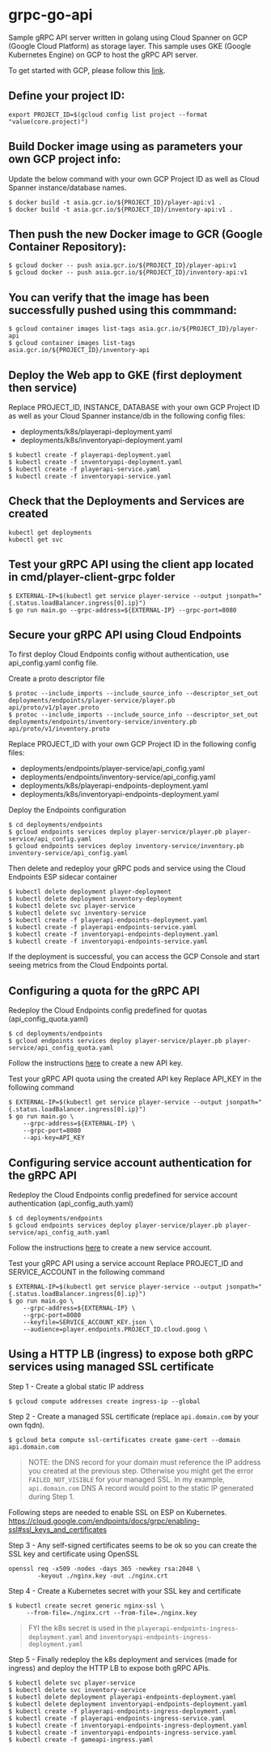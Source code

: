 # grpc-go-api
Sample gRPC API server written in golang using Cloud Spanner on GCP (Google Cloud Platform) as storage layer.
This sample uses GKE (Google Kubernetes Engine) on GCP to host the gRPC API server.

To get started with GCP, please follow this [link](https://cloud.google.com/gcp/getting-started/).

## Define your project ID:
```
export PROJECT_ID=$(gcloud config list project --format "value(core.project)")
```

## Build Docker image using as parameters your own GCP project info:
Update the below command with your own GCP Project ID as well as Cloud Spanner instance/database names.
```
$ docker build -t asia.gcr.io/${PROJECT_ID}/player-api:v1 .
$ docker build -t asia.gcr.io/${PROJECT_ID}/inventory-api:v1 .
```

## Then push the new Docker image to GCR (Google Container Repository):
```
$ gcloud docker -- push asia.gcr.io/${PROJECT_ID}/player-api:v1
$ gcloud docker -- push asia.gcr.io/${PROJECT_ID}/inventory-api:v1
```

## You can verify that the image has been successfully pushed using this commmand:
```
$ gcloud container images list-tags asia.gcr.io/${PROJECT_ID}/player-api
$ gcloud container images list-tags asia.gcr.io/${PROJECT_ID}/inventory-api
```

## Deploy the Web app to GKE (first deployment then service)

Replace PROJECT_ID, INSTANCE, DATABASE with your own GCP Project ID as well as your Cloud Spanner instance/db in the following config files:
- deployments/k8s/playerapi-deployment.yaml
- deployments/k8s/inventoryapi-deployment.yaml

```
$ kubectl create -f playerapi-deployment.yaml
$ kubectl create -f inventoryapi-deployment.yaml
$ kubectl create -f playerapi-service.yaml
$ kubectl create -f inventoryapi-service.yaml
```

## Check that the Deployments and Services are created
```
kubectl get deployments
kubectl get svc
```

## Test your gRPC API using the client app located in cmd/player-client-grpc folder
```
$ EXTERNAL-IP=$(kubectl get service player-service --output jsonpath="{.status.loadBalancer.ingress[0].ip}")
$ go run main.go --grpc-address=${EXTERNAL-IP} --grpc-port=8080
```

## Secure your gRPC API using Cloud Endpoints
To first deploy Cloud Endpoints config without authentication, use api_config.yaml config file.

Create a proto descriptor file
```
$ protoc --include_imports --include_source_info --descriptor_set_out deployments/endpoints/player-service/player.pb api/proto/v1/player.proto
$ protoc --include_imports --include_source_info --descriptor_set_out deployments/endpoints/inventory-service/inventory.pb api/proto/v1/inventory.proto
```

Replace PROJECT_ID with your own GCP Project ID in the following config files:
- deployments/endpoints/player-service/api_config.yaml
- deployments/endpoints/inventory-service/api_config.yaml
- deployments/k8s/playerapi-endpoints-deployment.yaml
- deployments/k8s/inventoryapi-endpoints-deployment.yaml

Deploy the Endpoints configuration
```
$ cd deployments/endpoints
$ gcloud endpoints services deploy player-service/player.pb player-service/api_config.yaml
$ gcloud endpoints services deploy inventory-service/inventory.pb inventory-service/api_config.yaml
```

Then delete and redeploy your gRPC pods and service using the Cloud Endpoints ESP sidecar container
```
$ kubectl delete deployment player-deployment
$ kubectl delete deployment inventory-deployment
$ kubectl delete svc player-service
$ kubectl delete svc inventory-service
$ kubectl create -f playerapi-endpoints-deployment.yaml
$ kubectl create -f playerapi-endpoints-service.yaml
$ kubectl create -f inventoryapi-endpoints-deployment.yaml
$ kubectl create -f inventoryapi-endpoints-service.yaml
```

If the deployment is successful, you can access the GCP Console and start seeing metrics from the Cloud Endpoints portal.

## Configuring a quota for the gRPC API
Redeploy the Cloud Endpoints config predefined for quotas (api_config_quota.yaml)
```
$ cd deployments/endpoints
$ gcloud endpoints services deploy player-service/player.pb player-service/api_config_quota.yaml
```

Follow the instructions [here](https://cloud.google.com/docs/authentication/api-keys#creating_an_api_key) to create a new API key.

Test your gRPC API quota using the created API key
Replace API_KEY in the following command

```
$ EXTERNAL-IP=$(kubectl get service player-service --output jsonpath="{.status.loadBalancer.ingress[0].ip}")
$ go run main.go \
    --grpc-address=${EXTERNAL-IP} \
    --grpc-port=8080
    --api-key=API_KEY
```

## Configuring service account authentication for the gRPC API
Redeploy the Cloud Endpoints config predefined for service account authentication (api_config_auth.yaml)
```
$ cd deployments/endpoints
$ gcloud endpoints services deploy player-service/player.pb player-service/api_config_auth.yaml
```

Follow the instructions [here](https://cloud.google.com/endpoints/docs/grpc/service-account-authentication#creating_the_consumer_service_account_and_key) to create a new service account.

Test your gRPC API using a service account
Replace PROJECT_ID and SERVICE_ACCOUNT in the following command

```
$ EXTERNAL-IP=$(kubectl get service player-service --output jsonpath="{.status.loadBalancer.ingress[0].ip}")
$ go run main.go \
    --grpc-address=${EXTERNAL-IP} \
    --grpc-port=8080
    --keyfile=SERVICE_ACCOUNT_KEY.json \
    --audience=player.endpoints.PROJECT_ID.cloud.goog \
```

## Using a HTTP LB (ingress) to expose both gRPC services using managed SSL certificate

Step 1 - Create a global static IP address
```
$ gcloud compute addresses create ingress-ip --global
```

Step 2 - Create a managed SSL certificate (replace `api.domain.com` by your own fqdn).
```
$ gcloud beta compute ssl-certificates create game-cert --domain api.domain.com
```
> NOTE: the DNS record for your domain must reference the IP address you created at the previous step.
Otherwise you might get the error `FAILED_NOT_VISIBLE` for your managed SSL.
In my example, `api.domain.com` DNS A record would point to the static IP generated during Step 1.

Following steps are needed to enable SSL on ESP on Kubernetes.
https://cloud.google.com/endpoints/docs/grpc/enabling-ssl#ssl_keys_and_certificates

Step 3 - Any self-signed certificates seems to be ok so you can create the SSL key and certificate using OpenSSL
```
openssl req -x509 -nodes -days 365 -newkey rsa:2048 \
        -keyout ./nginx.key -out ./nginx.crt
```

Step 4 - Create a Kubernetes secret with your SSL key and certificate
```
$ kubectl create secret generic nginx-ssl \
     --from-file=./nginx.crt --from-file=./nginx.key
```
> FYI the k8s secret is used in the `playerapi-endpoints-ingress-deployment.yaml` and `inventoryapi-endpoints-ingress-deployment.yaml`

Step 5 - Finally redeploy the k8s deployment and services (made for ingress) and deploy the HTTP LB to expose both gRPC APIs.
```
$ kubectl delete svc player-service
$ kubectl delete svc inventory-service
$ kubectl delete deployment playerapi-endpoints-deployment.yaml
$ kubectl delete deployment inventoryapi-endpoints-deployment.yaml
$ kubectl create -f playerapi-endpoints-ingress-deployment.yaml
$ kubectl create -f playerapi-endpoints-ingress-service.yaml
$ kubectl create -f inventoryapi-endpoints-ingress-deployment.yaml
$ kubectl create -f inventoryapi-endpoints-ingress-service.yaml
$ kubectl create -f gameapi-ingress.yaml
```